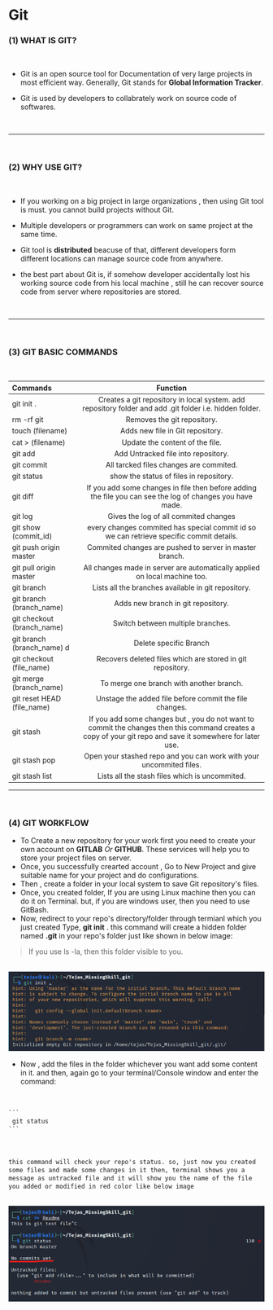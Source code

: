 # Git

### **(1) WHAT IS GIT?**
<br>

* Git is an open source tool for Documentation of very large projects in most efficient way. Generally, Git stands for **Global Information Tracker**.


* Git is used by developers to collabrately work on source code of softwares.

<br>


---
<br>

### **(2) WHY USE GIT?**
<br>

* If you working on a big project in large organizations , then using Git tool is must. you cannot build projects without Git.


* Multiple developers or programmers can work on same project at the same time.


* Git tool is **distributed** beacuse of that, different developers form different locations can manage source code from anywhere.


* the best part about Git is, if somehow developer accidentally lost his working source code from his local machine , still he can recover source code from server where repositories are stored.

<br>

---
<br>

### **(3) GIT BASIC COMMANDS**
<br>

|Commands  |Function |
|:--------- | :--------: |
|git init .|Creates a git repository in local system. add repository folder and add .git folder i.e. hidden folder.|
|rm -rf git|Removes the git repository.|
|touch (filename)|Adds new file in Git repository.|
|cat > (filename)|Update the content of the file.|
|git add|Add Untracked file into repository. |
|git commit|All tarcked files changes are commited.|
|git status|show the status of files in repository.|
|git diff|If you add some changes in file then before adding the file you can see the log of changes you have made.|
|git log|Gives the log of all commited changes|
|git show (commit_id)|every changes commited has special commit id so we can retrieve specific commit details. |
|git push origin master| Commited changes are pushed to server in master branch.|
|git pull origin master|All changes made in server are automatically applied on local machine too.
|git branch|Lists all the branches available in git repository.|
|git branch (branch_name)|Adds new branch in git repository.|
|git checkout (branch_name)|Switch between multiple branches. |
|git branch (branch_name) d|Delete specific Branch|
|git checkout (file_name)|Recovers deleted files which are stored in git repository.|
|git merge (branch_name)|To merge one branch with another branch.|
|git reset HEAD (file_name)|Unstage the added file before commit the file changes.|
|git stash|If you add some changes but , you do not want to commit the changes then this command creates a copy of your git repo and save it somewhere for later use.|
|git stash pop|Open your stashed repo and you can work with your uncommited files.|
|git stash list|Lists all the stash files which is uncommited.|

---

<br>


 ### **(4) GIT WORKFLOW**

 * To Create a new repository for your work first you need to create your own account on **GITLAB** _Or_ **GITHUB**. These services will  help you to store your project files on server.
 * Once, you successfully crearted account , Go to New Project and give suitable name for your project and do configurations.
 * Then , create a folder in your local system to save Git repository's files.
 * Once, you created folder, If you are using Linux machine then you can do it on Terminal. but, if you are windows user, then you need to use GitBash.
 * Now, redirect to your repo's directory/folder through termianl which you just created
 Type, **git init** .
 this command will create a hidden folder named **.git** in your repo's folder just like shown in below image:
  >If you use ls -la, then this folder visible to you.

  <br>
  <img src="Images and Screenshots/git commands/git init.png">

* Now , add the files in the folder whichever you want add some content in it. and then, again go to your terminal/Console window and enter the command:
 <br>

    ```
     git status
    ``` 
    


    this command will check your repo's status. so, just now you created some files and made some changes in it then, terminal shows you a message as untracked file and it will show you the name of the file you added or modified in red color like below image


<br>
<img src="Images and Screenshots/git commands/git_status untracked file.png">




